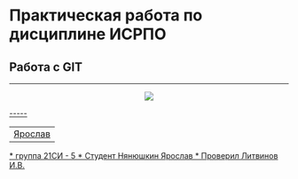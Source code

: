 # Практическая работа по дисциплине ИСРПО
## Работа с GIT
-----
<p align="center"><img src="https://i.ebayimg.com/images/g/4ysAAOSw2j9jZekG/s-l1200.webp" src = width="300"></p>
<p><a href="https://maze.toys/mazes/mini/daily/"></p>
-----
<table><tr><td>Ярослав</td></tr></table>
* группа 21СИ - 5
* Студент Нянюшкин Ярослав 
* Проверил Литвинов И.В.
